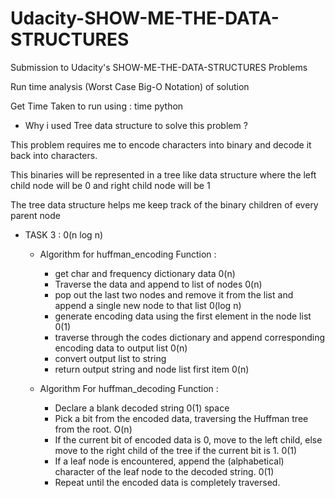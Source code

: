 # Udacity-SHOW-ME-THE-DATA-STRUCTURES

Submission to Udacity's SHOW-ME-THE-DATA-STRUCTURES Problems

Run time analysis (Worst Case Big-O Notation) of solution

Get Time Taken to run using : time python <filename>

- Why i used Tree data structure to solve this problem ?

This problem requires me to encode characters into binary and decode it back into characters. 

This binaries will be represented in a tree like data structure where the left child node will be 0 and right child node will be 1

The tree data structure helps me keep track of the binary children of every parent node

- TASK 3 : 0(n log n)

  - Algorithm for huffman_encoding Function :
    
    - get char and frequency dictionary data 0(n)
    - Traverse the data and append to list of nodes 0(n)
    - pop out the last two nodes and remove it from the list and append a single new node to that list 0(log n)
    - generate encoding data using the first element in the node list 0(1)
    - traverse through the codes dictionary and append corresponding encoding data to output list 0(n)
    - convert output list to string
    - return output string and node list first item 0(n)

  - Algorithm For huffman_decoding Function :

    - Declare a blank decoded string 0(1) space
    - Pick a bit from the encoded data, traversing the Huffman tree from the root. O(n)
    - If the current bit of encoded data is 0, move to the left child, else move to the right child of the tree if the current bit is 1. 0(1)
    - If a leaf node is encountered, append the (alphabetical) character of the leaf node to the decoded string. 0(1)
    - Repeat until the encoded data is completely traversed.
    
